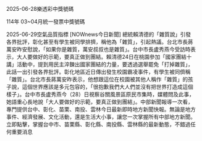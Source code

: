 
2025-06-28樂透彩中獎號碼

                                
114年 03~04月統一發票中獎號碼
                             
2025-06-29空氣品質指標
                              [NOWnews今日新聞] 總統賴清德的「雜質說」引發各界批評，彰化甚至有學生被同學排擠，稱他為「雜質」，引起熱議。台北市長蔣萬安昨安慰說，「如果你是雜質，萬安叔叔也是雜質」。台中市長盧秀燕今受訪時表示，大人要做好的示範，要真正做到團結。賴清德24日在桃園參加「國家團結十講」活動中，提到用民主淬鍊出國家團結的力量，要透過選舉罷免「打掉雜質」，此話一出引發各界批評。彰化地區近日傳出發生校園霸凌事件，有學生被同儕稱「雜質」。台北市長蔣萬安昨表示，他想跟這位在校園被其他人稱作「雜質」的孩子說，這個世界應該是多元包容的，「很抱歉我們大人們並沒有把世界打造成這個樣子」。台中市長盧秀燕今（28）日視察谷關風景區原民市集時，媒體問及此事，她語重心長地說「大人要做好的示範，要真正做到團結」。中部新聞報導一次看，專門提供台中、彰化、苗栗、南投、雲林今日最新即時地方新聞快報。無論是地方事件、經濟發展、文化活動，還是生活大小事，讓您一次掌握所有中部地方新聞。立即點擊，掌握台中市、苗栗縣、彰化縣、南投縣、雲林縣的最新動態，不錯過任何重要消息